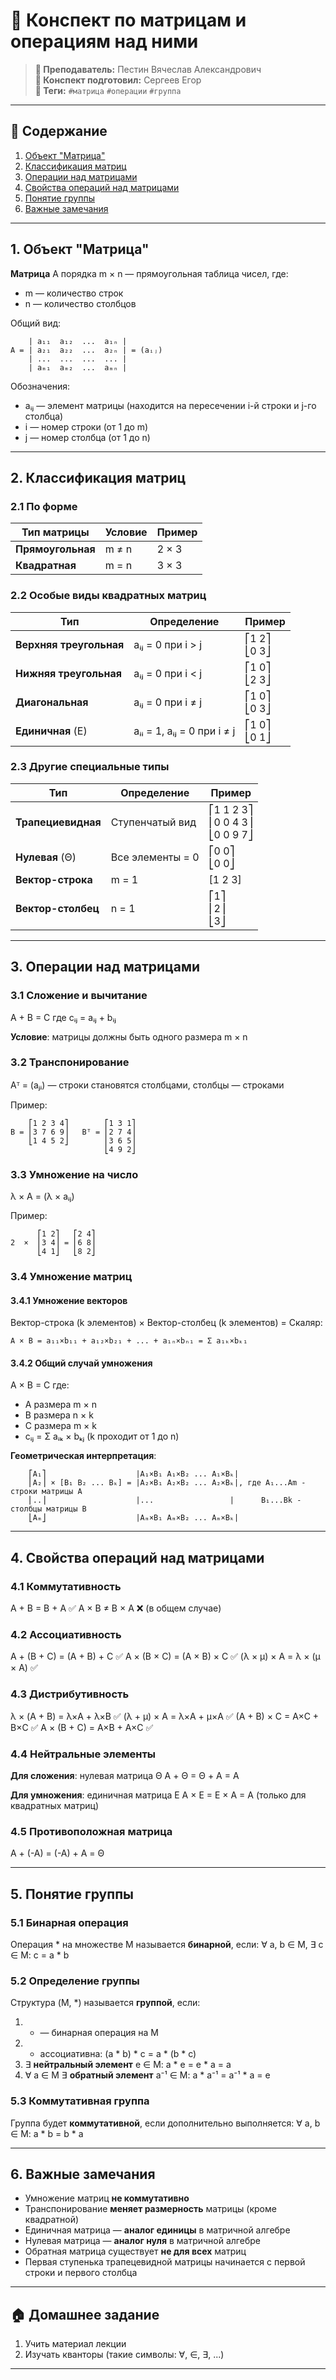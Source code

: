 # 📘 Конспект по матрицам и операциям над ними

> **🐙 Преподаватель:** Пестин Вячеслав Александрович  
> **🦁 Конспект подготовил:** Сергеев Егор  
> **🌴 Теги:** `#матрица` `#операции` `#группа`

---

## 📑 Содержание
1. [Объект "Матрица"](#1-объект-матрица)
2. [Классификация матриц](#2-классификация-матриц)
3. [Операции над матрицами](#3-операции-над-матрицами)
4. [Свойства операций над матрицами](#4-свойства-операций-над-матрицами)
5. [Понятие группы](#5-понятие-группы)
6. [Важные замечания](#6-важные-замечания)

---

## 1. Объект "Матрица"

**Матрица** A порядка m × n — прямоугольная таблица чисел, где:
- m — количество строк
- n — количество столбцов

Общий вид:
```
    | a₁₁  a₁₂  ...  a₁ₙ |
A = | a₂₁  a₂₂  ...  a₂ₙ | = (aᵢⱼ)
    | ...  ...  ...  ... |
    | aₘ₁  aₘ₂  ...  aₘₙ |
```

Обозначения:
- aᵢⱼ — элемент матрицы (находится на пересечении i-й строки и j-го столбца)
- i — номер строки (от 1 до m)
- j — номер столбца (от 1 до n)

---

## 2. Классификация матриц

### 2.1 По форме
| Тип матрицы | Условие | Пример |
|-------------|---------|---------|
| **Прямоугольная** | m ≠ n | 2 × 3 |
| **Квадратная** | m = n | 3 × 3 |

### 2.2 Особые виды квадратных матриц
| Тип | Определение | Пример |
|-----|-------------|---------|
| **Верхняя треугольная** | aᵢⱼ = 0 при i > j | ⎡1 2⎤<br>⎣0 3⎦ |
| **Нижняя треугольная** | aᵢⱼ = 0 при i < j | ⎡1 0⎤<br>⎣2 3⎦ |
| **Диагональная** | aᵢⱼ = 0 при i ≠ j | ⎡1 0⎤<br>⎣0 3⎦ |
| **Единичная** (E) | aᵢᵢ = 1, aᵢⱼ = 0 при i ≠ j | ⎡1 0⎤<br>⎣0 1⎦ |

### 2.3 Другие специальные типы
| Тип | Определение | Пример |
|-----|-------------|---------|
| **Трапециевидная** | Ступенчатый вид | ⎡1 1 2 3⎤<br>⎢0 0 4 3⎥<br>⎣0 0 9 7⎦ |
| **Нулевая** (Θ) | Все элементы = 0 | ⎡0 0⎤<br>⎣0 0⎦ |
| **Вектор-строка** | m = 1 | [1 2 3] |
| **Вектор-столбец** | n = 1 | ⎡1⎤<br>⎢2⎥<br>⎣3⎦ |

---

## 3. Операции над матрицами

### 3.1 Сложение и вычитание
A + B = C где cᵢⱼ = aᵢⱼ + bᵢⱼ

**Условие**: матрицы должны быть одного размера m × n

### 3.2 Транспонирование
Aᵀ = (aⱼᵢ) — строки становятся столбцами, столбцы — строками

Пример:
```
    ⎡1 2 3 4⎤        ⎡1 3 1⎤
B = ⎢3 7 6 9⎥   Bᵀ = ⎢2 7 4⎥
    ⎣1 4 5 2⎦        ⎢3 6 5⎥
                     ⎣4 9 2⎦
```

### 3.3 Умножение на число
λ × A = (λ × aᵢⱼ)

Пример:
```
      ⎡1 2⎤   ⎡2 4⎤
2  ×  ⎢3 4⎥ = ⎢6 8⎥
      ⎣4 1⎦   ⎣8 2⎦
```

### 3.4 Умножение матриц

#### 3.4.1 Умножение векторов
Вектор-строка (k элементов) × Вектор-столбец (k элементов) = Скаляр:
```
A × B = a₁₁×b₁₁ + a₁₂×b₂₁ + ... + a₁ₙ×bₙ₁ = Σ a₁ₖ×bₖ₁
```

#### 3.4.2 Общий случай умножения
A × B = C где:
- A размера m × n
- B размера n × k 
- C размера m × k
- cᵢⱼ = Σ aᵢₖ × bₖⱼ (k проходит от 1 до n)

**Геометрическая интерпретация**:
```
    ⎡A₁⎤                    |A₁×B₁ A₁×B₂ ... A₁×Bₖ|
    ⎢A₂⎥ × [B₁ B₂ ... Bₖ] = |A₂×B₁ A₂×B₂ ... A₂×Bₖ|, где A₁...Am - строки матрицы A
    ⎢..⎥                    |...                 |      B₁...Bk - столбцы матрицы B
    ⎣Aₘ⎦                    |Aₘ×B₁ Aₘ×B₂ ... Aₘ×Bₖ|
```

---

## 4. Свойства операций над матрицами

### 4.1 Коммутативность
A + B = B + A ✅
A × B ≠ B × A ❌ (в общем случае)

### 4.2 Ассоциативность
A + (B + C) = (A + B) + C ✅
A × (B × C) = (A × B) × C ✅
(λ × μ) × A = λ × (μ × A) ✅

### 4.3 Дистрибутивность
λ × (A + B) = λ×A + λ×B ✅
(λ + μ) × A = λ×A + μ×A ✅
(A + B) × C = A×C + B×C ✅
A × (B + C) = A×B + A×C ✅

### 4.4 Нейтральные элементы
**Для сложения**: нулевая матрица Θ
A + Θ = Θ + A = A

**Для умножения**: единичная матрица E
A × E = E × A = A (только для квадратных матриц)

### 4.5 Противоположная матрица
A + (-A) = (-A) + A = Θ

---

## 5. Понятие группы

### 5.1 Бинарная операция
Операция * на множестве M называется **бинарной**, если:
∀ a, b ∈ M, ∃ c ∈ M: c = a * b

### 5.2 Определение группы
Структура (M, *) называется **группой**, если:
1. * — бинарная операция на M
2. * ассоциативна: (a * b) * c = a * (b * c)
3. ∃ **нейтральный элемент** e ∈ M: a * e = e * a = a
4. ∀ a ∈ M ∃ **обратный элемент** a⁻¹ ∈ M: a * a⁻¹ = a⁻¹ * a = e

### 5.3 Коммутативная группа
Группа будет **коммутативной**, если дополнительно выполняется:
∀ a, b ∈ M: a * b = b * a

---

## 6. Важные замечания

- Умножение матриц **не коммутативно**
- Транспонирование **меняет размерность** матрицы (кроме квадратной)
- Единичная матрица — **аналог единицы** в матричной алгебре
- Нулевая матрица — **аналог нуля** в матричной алгебре
- Обратная матрица существует **не для всех** матриц
- Первая ступенька трапецевидной матрицы начинается с первой строки и первого столбца

---

## 🏠 Домашнее задание

1. Учить материал лекции
2. Изучать кванторы (такие символы: ∀, ∈, ∃, ...)

---
